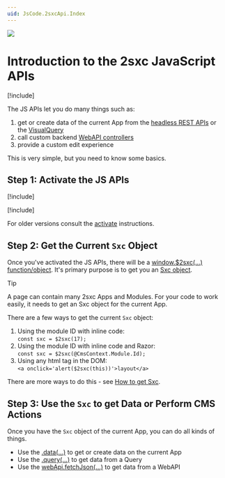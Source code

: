 ```yaml
---
uid: JsCode.2sxcApi.Index
---
```


<img src="~/assets/features/js-api.svg" class="feature">

# Introduction to the 2sxc JavaScript APIs

[!include[](~/pages/basics/stack/_shared-float-summary.md)]
<style>.context-box-summary .interact-2sxc, .context-box-summary .edit-custom { visibility: visible; } </style>

The JS APIs let you do many things such as:

1. get or create data of the current App from 
  the [headless REST APIs](xref:WebApi.Data.Index) 
  or the [VisualQuery](xref:Basics.Query.VisualQuery.Index)
1. call custom backend [WebAPI controllers](xref:NetCode.WebApi.Index)
1. provide a custom edit experience

This is very simple, but you need to know some basics. 

## Step 1: Activate the JS APIs

[!include[](./basics/activate_intro_inc.md)]

[!include[](./basics/activate_v13_inc.md)]

For older versions consult the [activate](xref:JsCode.2sxcApi.Activate.Index) instructions.

## Step 2: Get the Current `Sxc` Object

Once you've activated the JS APIs, there will be a [window.$2sxc(...) function/object](xref:Api.Js.SxcJs.SxcGlobal).
It's primary purpose is to get you an [Sxc object](xref:JsCode.2sxcApi.Sxc.Index).

> [!TIP]
> A page can contain many 2sxc Apps and Modules. 
> For your code to work easily, it needs to get an Sxc object for the current App.

There are a few ways to get the current `Sxc` object:

1. Using the module ID with inline code:  
  `const sxc = $2sxc(17);`
1. Using the module ID with inline code and Razor:  
  `const sxc = $2sxc(@CmsContext.Module.Id);`
1. Using any html tag in the DOM:  
  `<a onclick='alert($2sxc(this))'>layout</a>`

There are more ways to do this - see [How to get Sxc](xref:JsCode.2sxcApi.GetSxc.Index).

## Step 3: Use the `Sxc` to get Data or Perform CMS Actions

Once you have the `Sxc` object of the current App, you can do all kinds of things. 

* Use the [.data(...)](xref:Api.Js.SxcJs.SxcData) to get or create data on the current App
* Use the [.query(...)](xref:Api.Js.SxcJs.SxcQuery) to get data from a Query
* Use the [webApi.fetchJson(...)](xref:JsCode.2sxcApi.Sxc.WebApi.Fetch) to get data from a WebAPI

